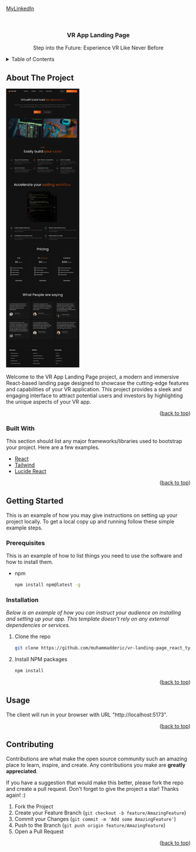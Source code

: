 <a name="readme-top"></a>

[MyLinkedIn][linkedin-url]

<br />
<div align="center">
  <h3 align="center">VR App Landing Page</h3>

  <p align="center">
    Step into the Future: Experience VR Like Never Before
    <br />
  </p>
</div>

<!-- TABLE OF CONTENTS -->
<details>
  <summary>Table of Contents</summary>
  <ol>
    <li>
      <a href="#about-the-project">About The Project</a>
      <a href="#built-with">Built With</a>\
    </li>
    <li>
      <a href="#getting-started">Getting Started</a>
      <ul>
        <li><a href="#prerequisites">Prerequisites</a></li>
        <li><a href="#installation">Installation</a></li>
      </ul>
    </li>
    <li><a href="#usage">Usage</a></li>
    <li><a href="#contributing">Contributing</a></li>
  </ol>
</details>

<!-- ABOUT THE PROJECT -->
## About The Project

<img src="./public/vr-landing-page.png" width="200">

Welcome to the VR App Landing Page project, a modern and immersive React-based landing page designed to showcase the cutting-edge features and capabilities of your VR application. This project provides a sleek and engaging interface to attract potential users and investors by highlighting the unique aspects of your VR app.

<p align="right">(<a href="#readme-top">back to top</a>)</p>


### Built With

This section should list any major frameworks/libraries used to bootstrap your project. Here are a few examples.

* [React][React-url]
* [Tailwind][Tailwind-url]
* [Lucide React][lucide-react-url]

<p align="right">(<a href="#readme-top">back to top</a>)</p>

<!-- GETTING STARTED -->
## Getting Started

This is an example of how you may give instructions on setting up your project locally.
To get a local copy up and running follow these simple example steps.

### Prerequisites

This is an example of how to list things you need to use the software and how to install them.
* npm
  ```sh
  npm install npm@latest -g
  ```

### Installation

_Below is an example of how you can instruct your audience on installing and setting up your app. This template doesn't rely on any external dependencies or services._

1. Clone the repo
   ```sh
   git clone https://github.com/muhammadderic/vr-landing-page_react_typescript_tailwind.git
   ```
2. Install NPM packages
   ```sh
   npm install
   ```
<p align="right">(<a href="#readme-top">back to top</a>)</p>

<!-- USAGE EXAMPLES -->
## Usage

The client will run in your browser with URL "http://localhost:5173". 

<p align="right">(<a href="#readme-top">back to top</a>)</p>

<!-- CONTRIBUTING -->
## Contributing

Contributions are what make the open source community such an amazing place to learn, inspire, and create. Any contributions you make are **greatly appreciated**.

If you have a suggestion that would make this better, please fork the repo and create a pull request.
Don't forget to give the project a star! Thanks again! :)

1. Fork the Project
2. Create your Feature Branch (`git checkout -b feature/AmazingFeature`)
3. Commit your Changes (`git commit -m 'Add some AmazingFeature'`)
4. Push to the Branch (`git push origin feature/AmazingFeature`)
5. Open a Pull Request

<p align="right">(<a href="#readme-top">back to top</a>)</p>

<!-- MARKDOWN LINKS & IMAGES -->
[linkedin-url]: https://linkedin.com/in/muhammad-donny-ericson
[React-url]: https://create-react-app.dev/
[Tailwind-url]: https://tailwindcss.com/
[lucide-react-url]: https://lucide.dev/